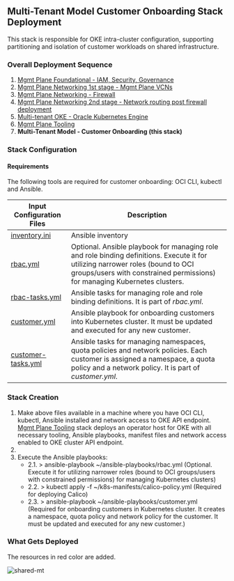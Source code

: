 ## Multi-Tenant Model Customer Onboarding Stack Deployment

This stack is responsible for OKE intra-cluster configuration, supporting partitioning and isolation of customer workloads on shared infrastructure.

### Overall Deployment Sequence

1. [Mgmt Plane Foundational - IAM, Security, Governance](./MPLANE-FOUNDATIONAL.md)
2. [Mgmt Plane Networking 1st stage - Mgmt Plane VCNs](./MPLANE-NETWORKING.md#stage1)
3. [Mgmt Plane Networking - Firewall](./MPLANE-FIREWALL.md)
4. [Mgmt Plane Networking 2nd stage - Network routing post firewall deployment](./MPLANE-NETWORKING.md#stage2)
5. [Multi-tenant OKE - Oracle Kubernetes Engine](./MT-SHARED-OKE.md)
6. [Mgmt Plane Tooling](./MPLANE-TOOLING.md)
7. **Multi-Tenant Model - Customer Onboarding (this stack)**

### Stack Configuration

#### Requirements

The following tools are required for customer onboarding: OCI CLI, kubectl and Ansible.

Input Configuration Files | Description 
--------------------------|-------------------------------------------
[inventory.ini](../mgmt-plane/tooling/ansible-playbooks/inventory.ini) | Ansible inventory
[rbac.yml](../mgmt-plane/tooling/ansible-playbooks/rbac.yml)      | Optional. Ansible playbook for managing role and role binding definitions. Execute it for utilizing narrower roles (bound to OCI groups/users with constrained permissions) for managing Kubernetes clusters. 
[rbac-tasks.yml](../mgmt-plane/tooling/ansible-playbooks/tasks/rbac_tasks.yml)      | Ansible tasks for managing role and role binding definitions. It is part of *rbac.yml*.
[customer.yml](../mgmt-plane/tooling/ansible-playbooks/customer.yml)  | Ansible playbook for onboarding customers into Kubernetes cluster. It must be updated and executed for any new customer.
[customer-tasks.yml](../mgmt-plane/tooling/ansible-playbooks/tasks/customer_tasks.yml) | Ansible tasks for managing namespaces, quota policies and network policies. Each customer is assigned a namespace, a quota policy and a network policy. It is part of *customer.yml*.

### Stack Creation

1. Make above files available in a machine where you have OCI CLI, kubectl, Ansible installed and network access to OKE API endpoint. [Mgmt Plane Tooling](./MPLANE-TOOLING.md) stack deploys an operator host for OKE with all necessary tooling, Ansible playbooks, manifest files and network access enabled to OKE cluster API endpoint.
2. 
3. Execute the Ansible playbooks:
    - 2.1. > ansible-playbook ~/ansible-playbooks/rbac.yml (Optional. Execute it for utilizing narrower roles (bound to OCI groups/users with constrained permissions) for managing Kubernetes clusters)
    - 2.2. > kubectl apply -f ~/k8s-manifests/calico-policy.yml (Required for deploying Calico)
    - 2.3. > ansible-playbook ~/ansible-playbooks/customer.yml (Required for onboarding customers in Kubernetes cluster. It creates a namespace, quota policy and network policy for the customer. It must be updated and executed for any new customer.)

### What Gets Deployed

The resources in red color are added.

![shared-mt](../../design/images/customer-1-mt.png)
